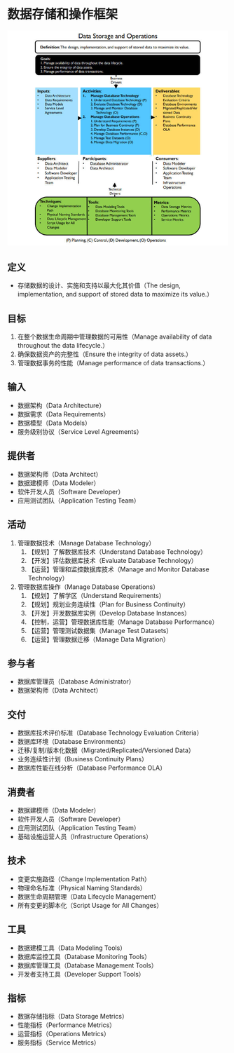 # 数据存储和操作框架

![](assets/数据存储和操作框架/数据存储和操作.jpg)

## 定义

- 存储数据的设计、实施和支持以最大化其价值（The design, implementation, and support of stored data to maximize its value.）

## 目标

1. 在整个数据生命周期中管理数据的可用性（Manage availability of data throughout the data lifecycle.）
2. 确保数据资产的完整性（Ensure the integrity of data assets.）
3. 管理数据事务的性能（Manage performance of data transactions.）

## 输入

- 数据架构（Data Architecture）
- 数据需求（Data Requirements）
- 数据模型（Data Models）
- 服务级别协议（Service Level Agreements）

## 提供者

- 数据架构师（Data Architect）
- 数据建模师（Data Modeler）
- 软件开发人员（Software Developer）
- 应用测试团队（Application Testing Team）

## 活动

1. 管理数据技术（Manage Database Technology）
   1. 【规划】了解数据库技术（Understand Database Technology）
   2. 【开发】评估数据库技术（Evaluate Database Technology）
   3. 【运营】管理和监控数据库技术（Manage and Monitor Database Technology）
2. 管理数据库操作（Manage Database Operations）
   1. 【规划】了解学区（Understand Requirements）
   2. 【规划】规划业务连续性（Plan for Business Continuity）
   3. 【开发】开发数据库实例（Develop Database Instances）
   4. 【控制，运营】管理数据库性能（Manage Database Performance）
   5. 【运营】管理测试数据集（Manage Test Datasets）
   6. 【运营】管理数据迁移（Manage Data Migration）

## 参与者

- 数据库管理员（Database Administrator）
- 数据架构师（Data Architect）

## 交付

- 数据库技术评价标准（Database Technology Evaluation Criteria）
- 数据库环境（Database Environments）
- 迁移/复制/版本化数据（Migrated/Replicated/Versioned Data）
- 业务连续性计划（Business Continuity Plans）
- 数据库性能在线分析（Database Performance OLA）

## 消费者

- 数据建模师（Data Modeler）
- 软件开发人员（Software Developer）
- 应用测试团队（Application Testing Team）
- 基础设施运营人员（Infrastructure Operations）

## 技术

- 变更实施路径（Change Implementation Path）
- 物理命名标准（Physical Naming Standards）
- 数据生命周期管理（Data Lifecycle Management）
- 所有变更的脚本化（Script Usage for All Changes）

## 工具

- 数据建模工具（Data Modeling Tools）
- 数据库监控工具（Database Monitoring Tools）
- 数据库管理工具（Database Management Tools）
- 开发者支持工具（Developer Support Tools）

## 指标

- 数据存储指标（Data Storage Metrics）
- 性能指标（Performance Metrics）
- 运营指标（Operations Metrics）
- 服务指标（Service Metrics）